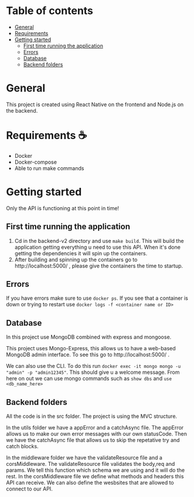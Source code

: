 # Table of contents
* [General](#markdown-header-workflow)
* [Requirements](#markdown-header-requirements)
* [Getting started](#markdown-header-getting-started)
    * [First time running the application](#markdown-header-first-time-running-the-application) 
    * [Errors](#markdown-header-errors) 
    * [Database](#markdown-header-database) 
    * [Backend folders](#markdown-header-backend-folders) 



# General

This project is created using React Native on the frontend and Node.js on the backend.

# Requirements ☕
- Docker
- Docker-compose
- Able to run make commands

# Getting started

Only the API is functioning at this point in time!

<!-- TODO Makefile and dockerfiles in the root dir so you can run all the commands from there. -->

## First time running the application

1. Cd in the backend-v2 directory and use `make build`. This will build the application getting everything u need to use this API. When it's done getting the dependencies it will spin up the containers.
2. After building and spinning up the containers go to http://localhost:5000/ , please give the containers the time to startup.

## Errors

If you have errors make sure to use `docker ps`. If you see that a container is down or trying to restart use `docker logs -f <container name or ID>`

## Database

In this project use MongoDB combined with express and mongoose.

This project uses Mongo-Express, this allows us to have a web-based MongoDB admin interface. To see this go to http://localhost:5000/ . 

We can also use the CLI. To do this run `docker exec -it mongo mongo -u "admin" -p "admin12345"`. This should give u a welcome message. From here on out we can use mongo commands such as `show dbs` and `use <db_name_here>`

## Backend folders

All the code is in the src folder. The project is using the MVC structure.

In the utils folder we have a appError and a catchAsync file. The appError allows us to make our own error messages with our own statusCode. Then we have the catchAsync file that allows us to skip the repetative try and catch blocks.

In the middleware folder we have the validateResource file and a corsMiddleware. The validateResource file validates the body,req and params. We tell this function which schema we are using and it will do the rest. In the corsMiddleware file we define what methods and headers this API can receive. We can also define the wesbsites that are allowed to connect to our API.




